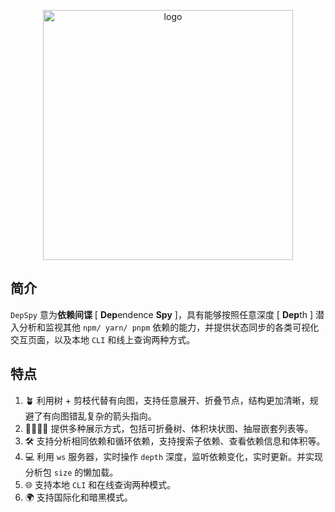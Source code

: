 <p align="center">
  <img src="https://cheerioinf-img.oss-cn-beijing.aliyuncs.com/img/logo_light_small.svg" alt="logo" width="400" />
</ p>

## 简介

`DepSpy` 意为**依赖间谍** [ **Dep**endence **Spy** ]，具有能够按照任意深度 [ **Dep**th ] 潜入分析和监视其他 `npm/ yarn/ pnpm` 依赖的能力，并提供状态同步的各类可视化交互页面，以及本地 `CLI` 和线上查询两种方式。

## 特点

1. 🪴 利用树 + 剪枝代替有向图，支持任意展开、折叠节点，结构更加清晰，规避了有向图错乱复杂的箭头指向。
2. 👨‍👩‍👧‍👦 提供多种展示方式，包括可折叠树、体积块状图、抽屉嵌套列表等。
3. 🛠️ 支持分析相同依赖和循环依赖，支持搜索子依赖、查看依赖信息和体积等。
4. 💻 利用 `ws` 服务器，实时操作 `depth` 深度，监听依赖变化，实时更新。并实现分析包 `size` 的懒加载。
5. 🌐 支持本地 `CLI` 和在线查询两种模式。
6. 🌍 支持国际化和暗黑模式。

